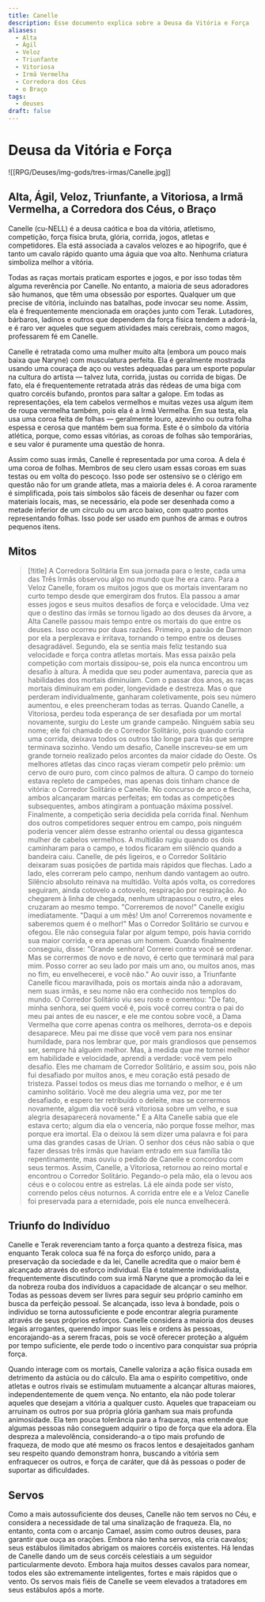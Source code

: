 ```yaml
---
title: Canelle
description: Esse documento explica sobre a Deusa da Vitória e Força
aliases:
  - Alta
  - Ágil
  - Veloz
  - Triunfante
  - Vitoriosa
  - Irmã Vermelha
  - Corredora dos Céus
  - o Braço
tags:
  - deuses
draft: false
---
```

# Deusa da Vitória e Força

![[RPG/Deuses/img-gods/tres-irmas/Canelle.jpg]]

## Alta, Ágil, Veloz, Triunfante, a Vitoriosa, a Irmã Vermelha, a Corredora dos Céus, o Braço

Canelle (cu-NELL) é a deusa caótica e boa da vitória, atletismo, competição, força física bruta, glória, corrida, jogos, atletas e competidores. Ela está associada a cavalos velozes e ao hipogrifo, que é tanto um cavalo rápido quanto uma águia que voa alto. Nenhuma criatura simboliza melhor a vitória.

Todas as raças mortais praticam esportes e jogos, e por isso todas têm alguma reverência por Canelle. No entanto, a maioria de seus adoradores são humanos, que têm uma obsessão por esportes. Qualquer um que precise de vitória, incluindo nas batalhas, pode invocar seu nome. Assim, ela é frequentemente mencionada em orações junto com Terak. Lutadores, bárbaros, ladinos e outros que dependem da força física tendem a adorá-la, e é raro ver aqueles que seguem atividades mais cerebrais, como magos, professarem fé em Canelle.

Canelle é retratada como uma mulher muito alta (embora um pouco mais baixa que Naryne) com musculatura perfeita. Ela é geralmente mostrada usando uma couraça de aço ou vestes adequadas para um esporte popular na cultura do artista — talvez luta, corrida, justas ou corrida de bigas. De fato, ela é frequentemente retratada atrás das rédeas de uma biga com quatro corcéis bufando, prontos para saltar a galope. Em todas as representações, ela tem cabelos vermelhos e muitas vezes usa algum item de roupa vermelha também, pois ela é a Irmã Vermelha. Em sua testa, ela usa uma coroa feita de folhas — geralmente louro, azevinho ou outra folha espessa e cerosa que mantém bem sua forma. Este é o símbolo da vitória atlética, porque, como essas vitórias, as coroas de folhas são temporárias, e seu valor é puramente uma questão de honra.

Assim como suas irmãs, Canelle é representada por uma coroa. A dela é uma coroa de folhas. Membros de seu clero usam essas coroas em suas testas ou em volta do pescoço. Isso pode ser ostensivo se o clérigo em questão não for um grande atleta, mas a maioria deles é. A coroa raramente é simplificada, pois tais símbolos são fáceis de desenhar ou fazer com materiais locais, mas, se necessário, ela pode ser desenhada como a metade inferior de um círculo ou um arco baixo, com quatro pontos representando folhas. Isso pode ser usado em punhos de armas e outros pequenos itens.

## Mitos

>[!title] A Corredora Solitária
>Em sua jornada para o leste, cada uma das Três Irmãs observou algo no mundo que lhe era caro. Para a Veloz Canelle, foram os muitos jogos que os mortais inventaram no curto tempo desde que emergiram dos frutos. Ela passou a amar esses jogos e seus muitos desafios de força e velocidade.
>Uma vez que o destino das irmãs se tornou ligado ao dos deuses da árvore, a Alta Canelle passou mais tempo entre os mortais do que entre os deuses. Isso ocorreu por duas razões. Primeiro, a paixão de Darmon por ela a perplexava e irritava, tornando o tempo entre os deuses desagradável. Segundo, ela se sentia mais feliz testando sua velocidade e força contra atletas mortais. Mas essa paixão pela competição com mortais dissipou-se, pois ela nunca encontrou um desafio à altura. À medida que seu poder aumentava, parecia que as habilidades dos mortais diminuíam. Com o passar dos anos, as raças mortais diminuíram em poder, longevidade e destreza. Mas o que perderam individualmente, ganharam coletivamente, pois seu número aumentou, e eles preencheram todas as terras.
>Quando Canelle, a Vitoriosa, perdeu toda esperança de ser desafiada por um mortal novamente, surgiu do Leste um grande campeão. Ninguém sabia seu nome; ele foi chamado de o Corredor Solitário, pois quando corria uma corrida, deixava todos os outros tão longe para trás que sempre terminava sozinho.
>Vendo um desafio, Canelle inscreveu-se em um grande torneio realizado pelos arcontes da maior cidade do Oeste. Os melhores atletas das cinco raças vieram competir pelo prêmio: um cervo de ouro puro, com cinco palmos de altura. O campo do torneio estava repleto de campeões, mas apenas dois tinham chance de vitória: o Corredor Solitário e Canelle.
>No concurso de arco e flecha, ambos alcançaram marcas perfeitas; em todas as competições subsequentes, ambos atingiram a pontuação máxima possível. Finalmente, a competição seria decidida pela corrida final. Nenhum dos outros competidores sequer entrou em campo, pois ninguém poderia vencer além desse estranho oriental ou dessa gigantesca mulher de cabelos vermelhos. A multidão rugiu quando os dois caminharam para o campo, e todos ficaram em silêncio quando a bandeira caiu.
>Canelle, de pés ligeiros, e o Corredor Solitário deixaram suas posições de partida mais rápidos que flechas. Lado a lado, eles correram pelo campo, nenhum dando vantagem ao outro. Silêncio absoluto reinava na multidão. Volta após volta, os corredores seguiram, ainda cotovelo a cotovelo, respiração por respiração. Ao chegarem à linha de chegada, nenhum ultrapassou o outro, e eles cruzaram ao mesmo tempo.
>"Correremos de novo!" Canelle exigiu imediatamente. "Daqui a um mês! Um ano! Correremos novamente e saberemos quem é o melhor!"
>Mas o Corredor Solitário se curvou e ofegou. Ele não conseguia falar por algum tempo, pois havia corrido sua maior corrida, e era apenas um homem. Quando finalmente conseguiu, disse: "Grande senhora! Correrei contra você se ordenar. Mas se corrermos de novo e de novo, é certo que terminará mal para mim. Posso correr ao seu lado por mais um ano, ou muitos anos, mas no fim, eu envelhecerei, e você não."
>Ao ouvir isso, a Triunfante Canelle ficou maravilhada, pois os mortais ainda não a adoravam, nem suas irmãs, e seu nome não era conhecido nos templos do mundo. O Corredor Solitário viu seu rosto e comentou: "De fato, minha senhora, sei quem você é, pois você correu contra o pai do meu pai antes de eu nascer, e ele me contou sobre você, a Dama Vermelha que corre apenas contra os melhores, derrota-os e depois desaparece. Meu pai me disse que você vem para nos ensinar humildade, para nos lembrar que, por mais grandiosos que pensemos ser, sempre há alguém melhor. Mas, à medida que me tornei melhor em habilidade e velocidade, aprendi a verdade: você vem pelo desafio. Eles me chamam de Corredor Solitário, e assim sou, pois não fui desafiado por muitos anos, e meu coração está pesado de tristeza. Passei todos os meus dias me tornando o melhor, e é um caminho solitário. Você me deu alegria uma vez, por me ter desafiado, e espero ter retribuído o deleite, mas se corrermos novamente, algum dia você será vitoriosa sobre um velho, e sua alegria desaparecerá novamente."
>E a Alta Canelle sabia que ele estava certo; algum dia ela o venceria, não porque fosse melhor, mas porque era imortal. Ela o deixou lá sem dizer uma palavra e foi para uma das grandes casas de Urian. O senhor dos céus não sabia o que fazer dessas três irmãs que haviam entrado em sua família tão repentinamente, mas ouviu o pedido de Canelle e concordou com seus termos.
>Assim, Canelle, a Vitoriosa, retornou ao reino mortal e encontrou o Corredor Solitário. Pegando-o pela mão, ela o levou aos céus e o colocou entre as estrelas. Lá ele ainda pode ser visto, correndo pelos céus noturnos. A corrida entre ele e a Veloz Canelle foi preservada para a eternidade, pois ele nunca envelhecerá.

## Triunfo do Indivíduo

Canelle e Terak reverenciam tanto a força quanto a destreza física, mas enquanto Terak coloca sua fé na força do esforço unido, para a preservação da sociedade e da lei, Canelle acredita que o maior bem é alcançado através do esforço individual. Ela é totalmente individualista, frequentemente discutindo com sua irmã Naryne que a promoção da lei e da nobreza rouba dos indivíduos a capacidade de alcançar o seu melhor. Todas as pessoas devem ser livres para seguir seu próprio caminho em busca da perfeição pessoal. Se alcançada, isso leva à bondade, pois o indivíduo se torna autossuficiente e pode encontrar alegria puramente através de seus próprios esforços. Canelle considera a maioria dos deuses legais arrogantes, querendo impor suas leis e ordens às pessoas, encorajando-as a serem fracas, pois se você oferecer proteção a alguém por tempo suficiente, ele perde todo o incentivo para conquistar sua própria força.

Quando interage com os mortais, Canelle valoriza a ação física ousada em detrimento da astúcia ou do cálculo. Ela ama o espírito competitivo, onde atletas e outros rivais se estimulam mutuamente a alcançar alturas maiores, independentemente de quem vença. No entanto, ela não pode tolerar aqueles que desejam a vitória a qualquer custo. Aqueles que trapaceiam ou arruinam os outros por sua própria glória ganham sua mais profunda animosidade. Ela tem pouca tolerância para a fraqueza, mas entende que algumas pessoas não conseguem adquirir o tipo de força que ela adora. Ela despreza a malevolência, considerando-a o tipo mais profundo de fraqueza, de modo que até mesmo os fracos lentos e desajeitados ganham seu respeito quando demonstram honra, buscando a vitória sem enfraquecer os outros, e força de caráter, que dá às pessoas o poder de suportar as dificuldades.

## Servos

Como a mais autossuficiente dos deuses, Canelle não tem servos no Céu, e considera a necessidade de tal uma sinalização de fraqueza. Ela, no entanto, conta com o arcanjo Camael, assim como outros deuses, para garantir que ouça as orações. Embora não tenha servos, ela cria cavalos; seus estábulos ilimitados abrigam os maiores corcéis existentes. Há lendas de Canelle dando um de seus corcéis celestiais a um seguidor particularmente devoto. Embora haja muitos desses cavalos para nomear, todos eles são extremamente inteligentes, fortes e mais rápidos que o vento. Os servos mais fiéis de Canelle se veem elevados a tratadores em seus estábulos após a morte.

